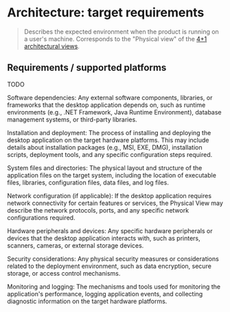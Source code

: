 # Architecture: target requirements

> Describes the expected environment when the product is running on a user's machine.
> Corresponds to the "Physical view" of the [4+1 architectural views](https://en.wikipedia.org/wiki/4%2B1_architectural_view_model).

## Requirements / supported platforms

TODO

Software dependencies: Any external software components, libraries, or frameworks that the desktop
application depends on, such as runtime environments (e.g., .NET Framework, Java Runtime
Environment), database management systems, or third-party libraries.

Installation and deployment: The process of installing and deploying the desktop application on the
target hardware platforms. This may include details about installation packages (e.g., MSI, EXE,
DMG), installation scripts, deployment tools, and any specific configuration steps required.

System files and directories: The physical layout and structure of the application files on the
target system, including the location of executable files, libraries, configuration files, data
files, and log files.

Network configuration (if applicable): If the desktop application requires network connectivity for
certain features or services, the Physical View may describe the network protocols, ports, and any
specific network configurations required.

Hardware peripherals and devices: Any specific hardware peripherals or devices that the desktop
application interacts with, such as printers, scanners, cameras, or external storage devices.

Security considerations: Any physical security measures or considerations related to the deployment
environment, such as data encryption, secure storage, or access control mechanisms.

Monitoring and logging: The mechanisms and tools used for monitoring the application's performance,
logging application events, and collecting diagnostic information on the target hardware platforms.
